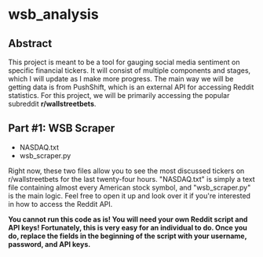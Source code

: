 # wsb_analysis

## Abstract
This project is meant to be a tool for gauging social media sentiment on specific financial tickers. It will consist of multiple components and stages, which I will update as I make more progress. The main way we will be getting data is from PushShift, which is an external API for accessing Reddit statistics. For this project, we will be primarily accessing the popular subreddit **r/wallstreetbets**.

## Part #1: WSB Scraper
* NASDAQ.txt
* wsb_scraper.py

Right now, these two files allow you to see the most discussed tickers on r/wallstreetbets for the last twenty-four hours. "NASDAQ.txt" is simply a text file containing almost every American stock symbol, and "wsb_scraper.py" is the main logic. Feel free to open it up and look over it if you're interested in how to access the Reddit API.

**You cannot run this code as is! You will need your own Reddit script and API keys! Fortunately, this is very easy for an individual to do. Once you do, replace the fields in the beginning of the script with your username, password, and API keys.**

